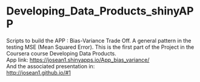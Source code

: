 # Developing_Data_Products_shinyAPP
Scripts to build the APP : Bias-Variance Trade Off. A general pattern in the testing MSE (Mean Squared Error).
This is the first part of the Project in the Coursera course Developing Data Products.  
App link: https://josean1.shinyapps.io/App_bias_variance/  
And the associated presentation in:  
http://josean1.github.io/#1
